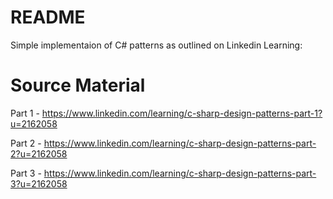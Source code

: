 # README #

Simple implementaion of C# patterns as outlined on Linkedin Learning:

# Source Material #
Part 1 - https://www.linkedin.com/learning/c-sharp-design-patterns-part-1?u=2162058

Part 2 - https://www.linkedin.com/learning/c-sharp-design-patterns-part-2?u=2162058

Part 3 - https://www.linkedin.com/learning/c-sharp-design-patterns-part-3?u=2162058
